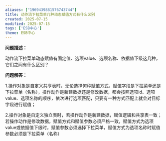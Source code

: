 ```yaml
---
aliases: ["1969439881576743744"]
title: 动作流下拉菜单几种动态赋值方式有什么区别
created: 2025-07-15
modified: 2025-07-15
tags: ['ESB中心']
theme: ESB中心
---
```


**问题描述：**

动作流下拉菜单动态赋值有固定值、选项value、选项名称、依据值下级这几种，它们之间有什么区别？

**问题解答：**

1.操作对象是自定义共享表时，无论选择何种赋值方式，赋值字段是下拉菜单还是下拉菜单（名称），操作动作是新建数据还是修改数据，都会按照选项id、选项value、选项名称的顺序，依次进行选项匹配，只要有一种方式匹配上就会对目标字段进行赋值；

2.操作对象是自定义独立表时，若操作动作是新建数据，赋值逻辑和共享表一致；若操作动作是修改数据，赋值方式和赋值参数必须严格一致，赋值方式为选项value或依据值下级时，赋值参数必须选择下拉菜单，赋值方式为选项名称时赋值参数必须是下拉菜单（名称）